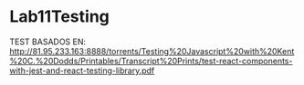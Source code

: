 # Lab11Testing
TEST BASADOS EN:
http://81.95.233.163:8888/torrents/Testing%20Javascript%20with%20Kent%20C.%20Dodds/Printables/Transcript%20Prints/test-react-components-with-jest-and-react-testing-library.pdf

